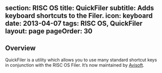 section: RISC OS
title: QuickFiler
subtitle: Adds keyboard shortcuts to the Filer.
icon: keyboard
date: 2013-04-07
tags: RISC OS, QuickFiler
layout: page
pageOrder: 30
----

## Overview

QuickFiler is a utility which allows you to use many standard shortcut keys in conjunction with the RISC OS Filer. It’s now maintained by [Avisoft](http://www.avisoft.force9.co.uk/QFiler.htm).
